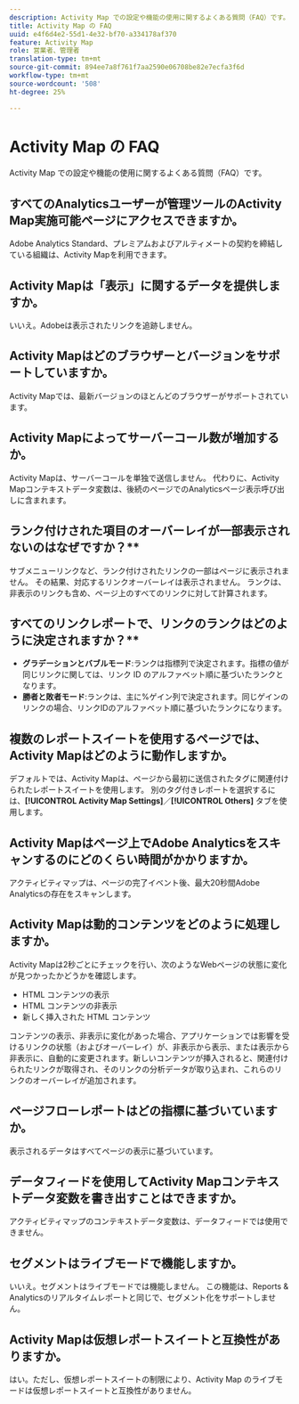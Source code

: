 ```yaml
---
description: Activity Map での設定や機能の使用に関するよくある質問（FAQ）です。
title: Activity Map の FAQ
uuid: e4f6d4e2-55d1-4e32-bf70-a334178af370
feature: Activity Map
role: 営業者、管理者
translation-type: tm+mt
source-git-commit: 894ee7a8f761f7aa2590e06708be82e7ecfa3f6d
workflow-type: tm+mt
source-wordcount: '508'
ht-degree: 25%

---
```



# Activity Map の FAQ

Activity Map での設定や機能の使用に関するよくある質問（FAQ）です。

## すべてのAnalyticsユーザーが管理ツールのActivity Map実施可能ページにアクセスできますか。

Adobe Analytics Standard、プレミアムおよびアルティメートの契約を締結している組織は、Activity Mapを利用できます。

## Activity Mapは「表示」に関するデータを提供しますか。

いいえ。Adobeは表示されたリンクを追跡しません。

## Activity Mapはどのブラウザーとバージョンをサポートしていますか。

Activity Mapでは、最新バージョンのほとんどのブラウザーがサポートされています。

## Activity Mapによってサーバーコール数が増加するか。

Activity Mapは、サーバーコールを単独で送信しません。 代わりに、Activity Mapコンテキストデータ変数は、後続のページでのAnalyticsページ表示呼び出しに含まれます。

## ランク付けされた項目のオーバーレイが一部表示されないのはなぜですか？**

サブメニューリンクなど、ランク付けされたリンクの一部はページに表示されません。 その結果、対応するリンクオーバーレイは表示されません。 ランクは、非表示のリンクも含め、ページ上のすべてのリンクに対して計算されます。

## すべてのリンクレポートで、リンクのランクはどのように決定されますか？**

* **グラデーションとバブルモード**:ランクは指標列で決定されます。指標の値が同じリンクに関しては、リンク ID のアルファベット順に基づいたランクとなります。
* **勝者と敗者モード**:ランクは、主に%ゲイン列で決定されます。同じゲインのリンクの場合、リンクIDのアルファベット順に基づいたランクになります。

## 複数のレポートスイートを使用するページでは、Activity Mapはどのように動作しますか。

デフォルトでは、Activity Mapは、ページから最初に送信されたタグに関連付けられたレポートスイートを使用します。 別のタグ付きレポートを選択するには、**[!UICONTROL Activity Map Settings]**／**[!UICONTROL Others]** タブを使用します。

## Activity Mapはページ上でAdobe Analyticsをスキャンするのにどのくらい時間がかかりますか。

アクティビティマップは、ページの完了イベント後、最大20秒間Adobe Analyticsの存在をスキャンします。

## Activity Mapは動的コンテンツをどのように処理しますか。

Activity Mapは2秒ごとにチェックを行い、次のようなWebページの状態に変化が見つかったかどうかを確認します。

* HTML コンテンツの表示
* HTML コンテンツの非表示
* 新しく挿入された HTML コンテンツ

コンテンツの表示、非表示に変化があった場合、アプリケーションでは影響を受けるリンクの状態（およびオーバーレイ）が、非表示から表示、または表示から非表示に、自動的に変更されます。新しいコンテンツが挿入されると、関連付けられたリンクが取得され、そのリンクの分析データが取り込まれ、これらのリンクのオーバーレイが追加されます。

## ページフローレポートはどの指標に基づいていますか。

表示されるデータはすべてページの表示に基づいています。

## データフィードを使用してActivity Mapコンテキストデータ変数を書き出すことはできますか。

アクティビティマップのコンテキストデータ変数は、データフィードでは使用できません。

## セグメントはライブモードで機能しますか。

いいえ。セグメントはライブモードでは機能しません。 この機能は、Reports &amp; Analyticsのリアルタイムレポートと同じで、セグメント化をサポートしません。

## Activity Mapは仮想レポートスイートと互換性がありますか。

はい。ただし、仮想レポートスイートの制限により、Activity Map のライブモードは仮想レポートスイートと互換性がありません。
